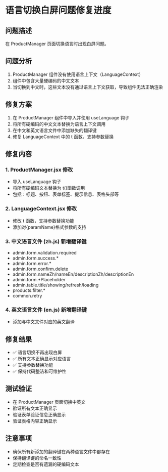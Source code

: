 # 语言切换白屏问题修复进度

## 问题描述

在 ProductManager 页面切换语言时出现白屏问题。

## 问题分析

1. ProductManager 组件没有使用语言上下文（LanguageContext）
2. 组件中包含大量硬编码的中文文本
3. 当切换到中文时，这些文本没有通过语言上下文获取，导致组件无法正确渲染

## 修复方案

1. 在 ProductManager 组件中导入并使用 useLanguage 钩子
2. 将所有硬编码的中文文本替换为语言上下文调用
3. 在中文和英文语言文件中添加缺失的翻译键
4. 修复 LanguageContext 中的 t 函数，支持参数替换

## 修复内容

### 1. ProductManager.jsx 修改

- 导入 useLanguage 钩子
- 将所有硬编码文本替换为 t()函数调用
- 包括：标题、按钮、表单标签、提示信息、表格头部等

### 2. LanguageContext.jsx 修改

- 修改 t 函数，支持参数替换功能
- 添加对{paramName}格式参数的支持

### 3. 中文语言文件 (zh.js) 新增翻译键

- admin.form.validation.required
- admin.form.success.\*
- admin.form.error.\*
- admin.form.confirm.delete
- admin.form.nameZh/nameEn/descriptionZh/descriptionEn
- admin.form.\*Placeholder
- admin.table.title/showing/refresh/loading
- products.filter.\*
- common.retry

### 4. 英文语言文件 (en.js) 新增翻译键

- 添加与中文文件对应的英文翻译

## 修复结果

- ✅ 语言切换不再出现白屏
- ✅ 所有文本正确显示对应语言
- ✅ 支持参数替换功能
- ✅ 保持代码整洁和可维护性

## 测试验证

- 在 ProductManager 页面切换中英文
- 验证所有文本正确显示
- 验证表单验证信息正确显示
- 验证表格内容正确显示

## 注意事项

- 确保所有新添加的翻译键在两种语言文件中都存在
- 保持翻译键的命名一致性
- 定期检查是否有遗漏的硬编码文本
